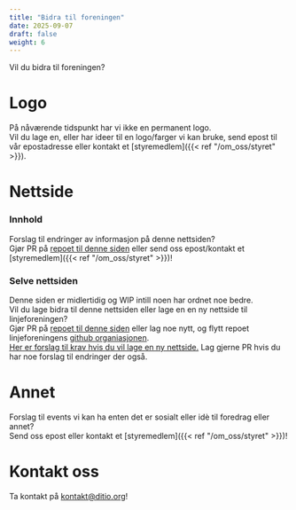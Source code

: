 ```yaml
---
title: "Bidra til foreningen"
date: 2025-09-07
draft: false
weight: 6
---
```


Vil du bidra til foreningen?

<!--more-->

# Logo
På nåværende tidspunkt har vi ikke en permanent logo.\
Vil du lage en, eller har ideer til en logo/farger vi kan bruke, send epost til vår epostadresse eller kontakt et [styremedlem]({{< ref "/om_oss/styret" >}}).

# Nettside

### Innhold
Forslag til endringer av informasjon på denne nettsiden?\
Gjør PR på [repoet til denne siden](https://github.com/Ditio-Linjeforeningen/d.it-io-nettside-hugo) eller send oss epost/kontakt et [styremedlem]({{< ref "/om_oss/styret" >}})!

### Selve nettsiden
Denne siden er midlertidig og WIP intill noen har ordnet noe bedre.\
Vil du lage bidra til denne nettsiden eller lage en en ny nettside til linjeforeningen?\
Gjør PR på [repoet til denne siden](https://github.com/Ditio-Linjeforeningen/ditio-nettside-hugo) 
eller lag noe nytt, og flytt repoet linjeforeningens [github organiasjonen](https://github.com/Ditio-Linjeforeningen).\
[Her er forslag til krav hvis du vil lage en ny nettside.](https://github.com/Ditio-Linjeforeningen/forslag-til-ny-nettside-krav)
Lag gjerne PR hvis du har noe forslag til endringer der også.

# Annet

Forslag til events vi kan ha enten det er sosialt eller idè til foredrag eller annet?\
Send oss epost eller kontakt et [styremedlem]({{< ref "/om_oss/styret" >}})!

# Kontakt oss

Ta kontakt på [kontakt@ditio.org](mailto:kontakt@ditio.org)!
